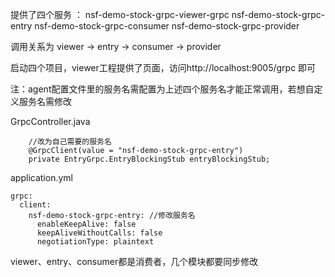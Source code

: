 提供了四个服务 ：
nsf-demo-stock-grpc-viewer-grpc
nsf-demo-stock-grpc-entry
nsf-demo-stock-grpc-consumer
nsf-demo-stock-grpc-provider

调用关系为 viewer -> entry -> consumer -> provider



启动四个项目，viewer工程提供了页面，访问http://localhost:9005/grpc 即可

注：agent配置文件里的服务名需配置为上述四个服务名才能正常调用，若想自定义服务名需修改

GrpcController.java 

```
    //改为自己需要的服务名
    @GrpcClient(value = "nsf-demo-stock-grpc-entry")
    private EntryGrpc.EntryBlockingStub entryBlockingStub;

```

application.yml

```
grpc:
  client:
    nsf-demo-stock-grpc-entry: //修改服务名
      enableKeepAlive: false
      keepAliveWithoutCalls: false
      negotiationType: plaintext

```

viewer、entry、consumer都是消费者，几个模块都要同步修改